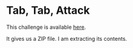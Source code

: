 # Tab, Tab, Attack

This challenge is available [here](https://play.picoctf.org/practice/challenge/176?page=1&solved=1).

It gives us a ZIP file. I am extracting its contents.
